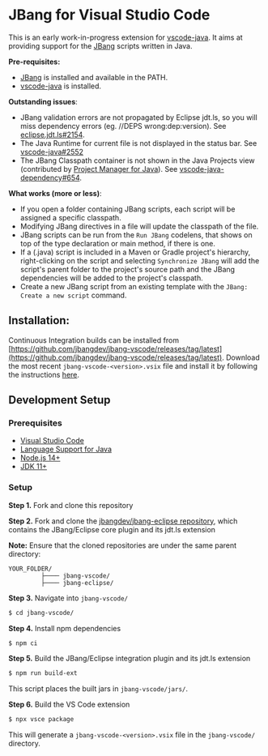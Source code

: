 # JBang for Visual Studio Code
This is an early work-in-progress extension for [vscode-java](https://marketplace.visualstudio.com/items?itemName=redhat.java). It aims at providing support for the [JBang](https://www.jbang.dev/) scripts written in Java.

**Pre-requisites:**
- [JBang](https://www.jbang.dev/download/) is installed and available in the PATH.
- [vscode-java](https://marketplace.visualstudio.com/items?itemName=redhat.java) is installed.

**Outstanding issues**:
- JBang validation errors are not propagated by Eclipse jdt.ls, so you will miss dependency errors (eg. //DEPS wrong:dep:version). See [eclipse.jdt.ls#2154](https://github.com/eclipse/eclipse.jdt.ls/issues/2154).
- The Java Runtime for current file is not displayed in the status bar. See [vscode-java#2552](https://github.com/redhat-developer/vscode-java/issues/2552)
- The JBang Classpath container is not shown in the Java Projects view (contributed by [Project Manager for Java](https://marketplace.visualstudio.com/items?itemName=vscjava.vscode-java-dependency)). See [vscode-java-dependency#654](https://github.com/microsoft/vscode-java-dependency/issues/654).

**What works (more or less)**:
- If you open a folder containing JBang scripts, each script will be assigned a specific classpath.
- Modifying JBang directives in a file will update the classpath of the file.
- JBang scripts can be run from the `Run JBang` codelens, that shows on top of the type declaration or main method, if there is one.
- If a (.java) script is included in a Maven or Gradle project's hierarchy, right-clicking on the script and selecting `Synchronize JBang` will add the script's parent folder to the project's source path and the JBang dependencies will be added to the project's classpath.
- Create a new JBang script from an existing template with the `JBang: Create a new script` command.

## Installation:
Continuous Integration builds can be installed from [https://github.com/jbangdev/jbang-vscode/releases/tag/latest](https://github.com/jbangdev/jbang-vscode/releases/tag/latest). Download the most recent `jbang-vscode-<version>.vsix` file and install it by following the instructions [here](https://code.visualstudio.com/docs/editor/extension-gallery#_install-from-a-vsix).

## Development Setup

### Prerequisites

  * [Visual Studio Code](https://code.visualstudio.com/)
  * [Language Support for Java](https://marketplace.visualstudio.com/items?itemName=redhat.java)
  * [Node.js 14+](https://nodejs.org/en/)
  * [JDK 11+](https://adoptopenjdk.net/)

### Setup
**Step 1.** Fork and clone this repository  

**Step 2.** Fork and clone the [jbangdev/jbang-eclipse repository](https://github.com/jbangdev/jbang-eclipse), which contains the JBang/Eclipse core plugin and its jdt.ls extension

**Note:** Ensure that the cloned repositories are under the same parent directory:

```
YOUR_FOLDER/
         ├──── jbang-vscode/
         ├──── jbang-eclipse/
```  
**Step 3.** Navigate into `jbang-vscode/`
```bash
$ cd jbang-vscode/
```  
**Step 4.** Install npm dependencies
```bash
$ npm ci
```  

**Step 5.** Build the JBang/Eclipse integration plugin and its jdt.ls extension
```bash
$ npm run build-ext
```

This script places the built jars in `jbang-vscode/jars/`.  

**Step 6.** Build the VS Code extension
```bash
$ npx vsce package
```
This will generate a `jbang-vscode-<version>.vsix` file in the `jbang-vscode/` directory.